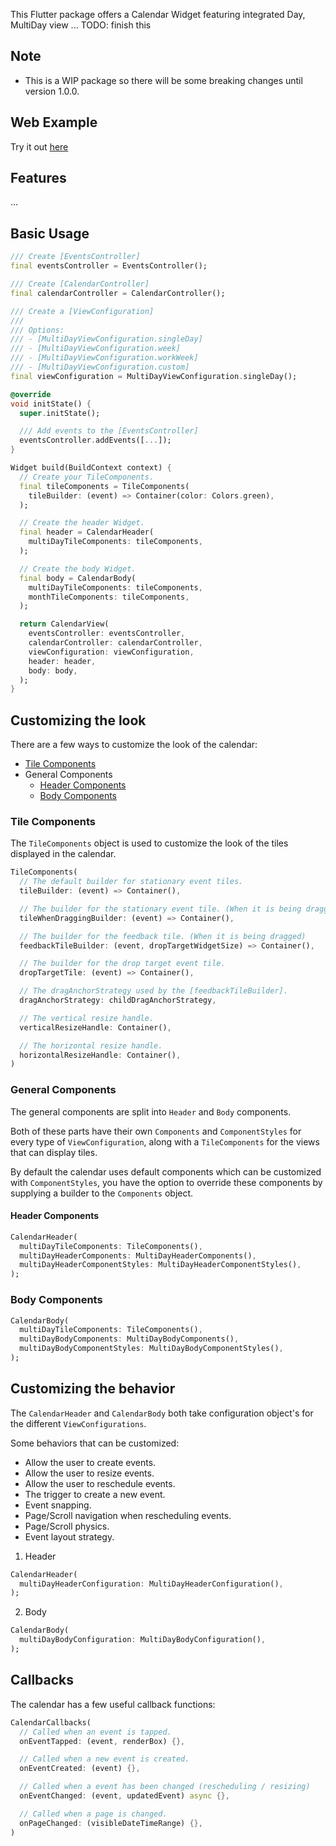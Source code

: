 This Flutter package offers a Calendar Widget featuring integrated Day, MultiDay view ... TODO: finish this

## Note
- This is a WIP package so there will be some breaking changes until version 1.0.0.

## Web Example

Try it out [here](https://werner-scholtz.github.io/kalender/)

## Features

...


## Basic Usage

```dart
/// Create [EventsController]
final eventsController = EventsController();

/// Create [CalendarController]
final calendarController = CalendarController();

/// Create a [ViewConfiguration]
/// 
/// Options:
/// - [MultiDayViewConfiguration.singleDay]
/// - [MultiDayViewConfiguration.week]
/// - [MultiDayViewConfiguration.workWeek]
/// - [MultiDayViewConfiguration.custom]
final viewConfiguration = MultiDayViewConfiguration.singleDay();

@override
void initState() {
  super.initState();

  /// Add events to the [EventsController]
  eventsController.addEvents([...]);
}

Widget build(BuildContext context) {  
  // Create your TileComponents.
  final tileComponents = TileComponents(
    tileBuilder: (event) => Container(color: Colors.green),
  );

  // Create the header Widget.
  final header = CalendarHeader(
    multiDayTileComponents: tileComponents,
  );

  // Create the body Widget.
  final body = CalendarBody(
    multiDayTileComponents: tileComponents,
    monthTileComponents: tileComponents,
  );

  return CalendarView(
    eventsController: eventsController,
    calendarController: calendarController,
    viewConfiguration: viewConfiguration,
    header: header,
    body: body,
  );
}
```


## Customizing the look

There are a few ways to customize the look of the calendar:
- [Tile Components](#tile-components)
- General Components
  - [Header Components](#header-components)
  - [Body Components](#body-components)

### Tile Components

The `TileComponents` object is used to customize the look of the tiles displayed in the calendar.

```dart
TileComponents(
  // The default builder for stationary event tiles.
  tileBuilder: (event) => Container(),

  // The builder for the stationary event tile. (When it is being dragged)
  tileWhenDraggingBuilder: (event) => Container(),

  // The builder for the feedback tile. (When it is being dragged)
  feedbackTileBuilder: (event, dropTargetWidgetSize) => Container(),

  // The builder for the drop target event tile.
  dropTargetTile: (event) => Container(),

  // The dragAnchorStrategy used by the [feedbackTileBuilder].
  dragAnchorStrategy: childDragAnchorStrategy,

  // The vertical resize handle.
  verticalResizeHandle: Container(),

  // The horizontal resize handle.
  horizontalResizeHandle: Container(),
)
```

### General Components

The general components are split into `Header` and `Body` components.  

Both of these parts have their own `Components` and `ComponentStyles` for every type of `ViewConfiguration`, along with a `TileComponents` for the views that can display tiles.

By default the calendar uses default components which can be customized with `ComponentStyles`, you have the option to override these components by supplying a builder to the `Components` object.


#### Header Components

```dart
CalendarHeader(
  multiDayTileComponents: TileComponents(),
  multiDayHeaderComponents: MultiDayHeaderComponents(),
  multiDayHeaderComponentStyles: MultiDayHeaderComponentStyles(),
);
```  

### Body Components

```dart
CalendarBody(
  multiDayTileComponents: TileComponents(),
  multiDayBodyComponents: MultiDayBodyComponents(),
  multiDayBodyComponentStyles: MultiDayBodyComponentStyles(),
);
```  

## Customizing the behavior

The `CalendarHeader` and `CalendarBody` both take configuration object's for the different `ViewConfigurations`.

Some behaviors that can be customized:
- Allow the user to create events.
- Allow the user to resize events.
- Allow the user to reschedule events.
- The trigger to create a new event.
- Event snapping.
- Page/Scroll navigation when rescheduling events.
- Page/Scroll physics.
- Event layout strategy.

1. Header
  ```dart
  CalendarHeader(
    multiDayHeaderConfiguration: MultiDayHeaderConfiguration(),
  );
  ```

2. Body
  ```dart
  CalendarBody(
    multiDayBodyConfiguration: MultiDayBodyConfiguration(),
  );
  ```


## Callbacks

The calendar has a few useful callback functions:

```dart
CalendarCallbacks(
  // Called when an event is tapped.
  onEventTapped: (event, renderBox) {},

  // Called when a new event is created.
  onEventCreated: (event) {},

  // Called when a event has been changed (rescheduling / resizing)
  onEventChanged: (event, updatedEvent) async {},

  // Called when a page is changed.
  onPageChanged: (visibleDateTimeRange) {},
)
```